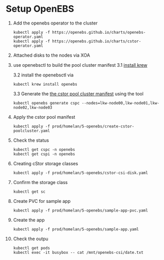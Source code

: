 # Setup OpenEBS

1. Add the openebs operator to the cluster
   ```
   kubectl apply -f https://openebs.github.io/charts/openebs-operator.yaml
   kubectl apply -f https://openebs.github.io/charts/cstor-operator.yaml
   ```

2. Attached disks to the nodes via XOA

3. use openebsctl to build the pool cluster manifest
   3.1 [install krew](https://krew.sigs.k8s.io/docs/user-guide/setup/install/#bash)

   3.2 install the openebsctl via
      ```
      kubectl krew install openebs
      ```

   3.3 Generate the [the cstor pool cluster manifest](./create-cstor-poolcluster.yaml) using the tool
      ```
      kubectl openebs generate cspc --nodes=lkw-node00,lkw-node01,lkw-node02,lkw-node03
      ```
   
4. Apply the cstor pool manifest
      ```
      kubectl apply -f prod/homelan/5-openebs/create-cstor-poolcluster.yaml
      ```

5. Check the status
   ```
   kubectl get cspc -n openebs
   kubectl get cspi -n openebs
   ```

6. Creating cStor storage classes
   ```
   kubectl apply -f prod/homelan/5-openebs/cstor-csi-disk.yaml
   ```

7. Confirm the storage class 
   ```
   kubectl get sc
   ```

8. Create PVC for sample app
   ```
   kubectl apply -f prod/homelan/5-openebs/sample-app-pvc.yaml
   ```    

8. Create the app
   ```
   kubectl apply -f prod/homelan/5-openebs/sample-app.yaml
   ```    

9. Check the outpu
   ```
   kubectl get pods
   kubectl exec -it busybox -- cat /mnt/openebs-csi/date.txt

   ```    
